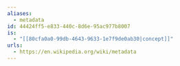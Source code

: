 ```yaml
---
aliases:
  - metadata
id: 44424ff5-e833-440c-8d6e-95ac977b8007
is:
  - "[[80cfa0a0-99db-4643-9633-1e7f9de0ab30|concept]]"
urls:
  - https://en.wikipedia.org/wiki/metadata
---
```

